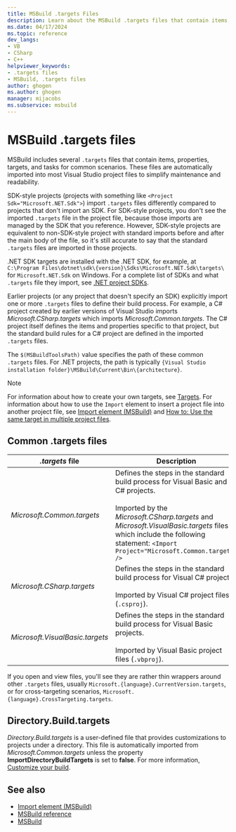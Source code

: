 ```yaml
---
title: MSBuild .targets Files
description: Learn about the MSBuild .targets files that contain items, properties, targets, and tasks for common scenarios.
ms.date: 04/17/2024
ms.topic: reference
dev_langs:
- VB
- CSharp
- C++
helpviewer_keywords:
- .targets files
- MSBuild, .targets files
author: ghogen
ms.author: ghogen
manager: mijacobs
ms.subservice: msbuild
---
```

# MSBuild .targets files

MSBuild includes several `.targets` files that contain items, properties, targets, and tasks for common scenarios. These files are automatically imported into most Visual Studio project files to simplify maintenance and readability.

SDK-style projects (projects with something like `<Project Sdk="Microsoft.NET.Sdk">`) import `.targets` files differently compared to projects that don't import an SDK. For SDK-style projects, you don't see the imported `.targets` file in the project file, because those imports are managed by the SDK that you reference. However, SDK-style projects are equivalent to non-SDK-style project with standard imports before and after the main body of the file, so it's still accurate to say that the standard `.targets` files are imported in those projects. 

.NET SDK targets are installed with the .NET SDK, for example, at `C:\Program Files\dotnet\sdk\{version}\Sdks\Microsoft.NET.Sdk\targets\` for `Microsoft.NET.Sdk` on Windows. For a complete list of SDKs and what `.targets` file they import, see [.NET project SDKs](/dotnet/core/project-sdk/overview).

Earlier projects (or any project that doesn't specify an SDK) explicitly import one or more `.targets` files to define their build process. For example, a C# project created by earlier versions of Visual Studio imports *Microsoft.CSharp.targets* which imports *Microsoft.Common.targets*. The C# project itself defines the items and properties specific to that project, but the standard build rules for a C# project are defined in the imported `.targets` files.

The `$(MSBuildToolsPath)` value specifies the path of these common `.targets` files. For .NET projects, the path is typically `{Visual Studio installation folder}\MSBuild\Current\Bin\{architecture}`.

> [!NOTE]
> For information about how to create your own targets, see [Targets](../msbuild/msbuild-targets.md). For information about how to use the `Import` element to insert a project file into another project file, see [Import element (MSBuild)](../msbuild/import-element-msbuild.md) and [How to: Use the same target in multiple project files](../msbuild/how-to-use-the-same-target-in-multiple-project-files.md).

## Common .targets files

| *.targets* file | Description |
|---------------------------------| - |
| *Microsoft.Common.targets* | Defines the steps in the standard build process for Visual Basic and C# projects.<br /><br /> Imported by the *Microsoft.CSharp.targets* and *Microsoft.VisualBasic.targets* files, which include the following statement: `<Import Project="Microsoft.Common.targets" />` |
| *Microsoft.CSharp.targets* | Defines the steps in the standard build process for Visual C# projects.<br /><br /> Imported by Visual C# project files (`.csproj`). |
| *Microsoft.VisualBasic.targets* | Defines the steps in the standard build process for Visual Basic projects.<br /><br /> Imported by Visual Basic project files (`.vbproj`). |

If you open and view files, you'll see they are rather thin wrappers around other `.targets` files, usually `Microsoft.{language}.CurrentVersion.targets`, or for cross-targeting scenarios, `Microsoft.{language}.CrossTargeting.targets`.

## Directory.Build.targets

*Directory.Build.targets* is a user-defined file that provides customizations to projects under a directory. This file is automatically imported from *Microsoft.Common.targets* unless the property **ImportDirectoryBuildTargets** is set to **false**. For more information, [Customize your build](customize-your-build.md).

## See also

- [Import element (MSBuild)](../msbuild/import-element-msbuild.md)
- [MSBuild reference](../msbuild/msbuild-reference.md)
- [MSBuild](../msbuild/msbuild.md)
